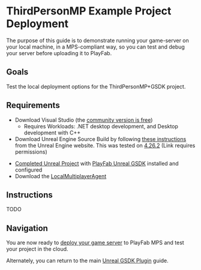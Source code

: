 # ThirdPersonMP Example Project Deployment

The purpose of this guide is to demonstrate running your game-server on your local machine, in a MPS-compliant way, so you can test and debug your server before uploading it to PlayFab.

## Goals

Test the local deployment options for the ThirdPersonMP+GSDK project.

## Requirements

- Download Visual Studio (the [community version is free](https://visualstudio.microsoft.com/vs/community/))
	- Requires Workloads: .NET desktop development, and Desktop development with C++
- Download Unreal Engine Source Build by following [these instructions](https://docs.unrealengine.com/4.26/en-US/ProgrammingAndScripting/ProgrammingWithCPP/DownloadingSourceCode/) from the Unreal Engine website. This was tested on [4.26.2](https://github.com/EpicGames/UnrealEngine/releases/tag/4.26.2-release) (Link requires permissions)
* [Completed Unreal Project](ThirdPersonMPSetup.md) with [PlayFab Unreal GSDK](ThirdPersonMPGSDKSetup.md) installed and configured
* Download the [LocalMultiplayerAgent](https://github.com/PlayFab/MpsAgent/tree/main/LocalMultiplayerAgent)

## Instructions

TODO

## Navigation

You are now ready to [deploy your game server](ThirdPersonMPLocalDeploy.md) to PlayFab MPS and test your project in the cloud.

Alternately, you can return to the main [Unreal GSDK Plugin](README.md#deploy-to-playfab) guide.
